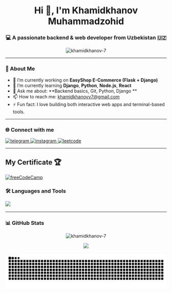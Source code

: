 <h1 align="center">Hi 👋, I'm Khamidkhanov Muhammadzohid</h1>
<h3 align="center">💻 A passionate backend & web developer from Uzbekistan 🇺🇿</h3>

<p align="center">
  <img src="https://komarev.com/ghpvc/?username=khamidkhanov-7&label=Profile%20views&color=0e75b6&style=flat" alt="khamidkhanov-7" />
</p>

---

### 🚀 About Me

- 🔭 I’m currently working on **EasyShop E-Commerce (Flask + Django)**
- 🌱 I’m currently learning **Django**, **Python**, **Node.js**, **React**
- 💬 Ask me about: **Backend basics, Git, Python, Django **
- 📫 How to reach me: [khamidkhanovv7@gmail.com](mailto:khamidkhanovv7@gmail.com)
- ⚡ Fun fact: I love building both interactive web apps and terminal-based tools.

---

### 🌐 Connect with me

<p align="left">
  <a href="https://t.me/khamidkhanov7" target="_blank">
    <img src="https://img.shields.io/badge/Telegram-2CA5E0?style=for-the-badge&logo=telegram&logoColor=white" alt="telegram" />
  </a>
  <a href="https://www.instagram.com/khamidkhanov.7/" target="_blank">
    <img src="https://img.shields.io/badge/Instagram-E4405F?style=for-the-badge&logo=instagram&logoColor=white" alt="instagram" />

 
  </a>
  <a href="https://leetcode.com/u/khamidkhanov7/" target="_blank">
    <img src="https://img.shields.io/badge/LeetCode-FFA116?style=for-the-badge&logo=leetcode&logoColor=black" alt="leetcode" />
  </a>
</p>

---
## My Certificate 🏆
[![freeCodeCamp](https://img.shields.io/badge/freeCodeCamp-Certificate-brightgreen?logo=freecodecamp)](https://www.freecodecamp.org/certification/khamidkhanov7/scientific-computing-with-python-v7)


### 🛠️ Languages and Tools

<p align="left">
  <img src="https://skillicons.dev/icons?i=python,flask,django,git,postgres,linux,html,css,js" />
</p>

---

### 📊 GitHub Stats

<p align="center">
  <img src="https://github-readme-stats.vercel.app/api?username=khamidkhanov-7&show_icons=true&theme=radical" alt="khamidkhanov-7" />
</p>

<p align="center">
  <img src="https://github-readme-stats.vercel.app/api/top-langs/?username=khamidkhanov-7&layout=compact&theme=dark" />
</p>

<picture>
  <source media="(prefers-color-scheme: dark)" srcset="https://raw.githubusercontent.com/asmrprog-yt/asmrprog-yt/output/github-snake-dark.svg" />
  <source media="(prefers-color-scheme: light)" srcset="https://raw.githubusercontent.com/asmrprog-yt/asmrprog-yt/output/github-snake.svg" />
  <img alt="github-snake" src="https://raw.githubusercontent.com/asmrprog-yt/asmrprog-yt/output/github-snake.svg" />
</picture>
